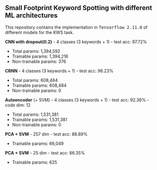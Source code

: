 ## Small Footprint Keyword Spotting with different ML architectures

This repository contains the implementation in  <tt>Tensorflow 2.11.0</tt> of different models for the KWS task. 

**CNN with dropout(0.2)** - 4 classes (3 keywords + 1) - test acc: 97.72%

- Total params: 1,394,592
- Trainable params: 1,394,216
- Non-trainable params: 376

**CRNN** - 4 classes (3 keywords + 1) - test acc: 96.23%

- Total params: 608,484
- Trainable params: 608,484
- Non-trainable params: 0

**Autoencoder** (+ SVM) - 4 classes (3 keywords + 1) - test acc: 92.36% - code dim: 12

- Total params: 1,531,381
- Trainable params: 1,531,381
- Non-trainable params: 0

**PCA + SVM** - 257 dim - test acc: 88.89%

- Trainable params: 66,049

**PCA + SVM** - 25 dim - test acc: 86.35%

- Trainable params: 625
